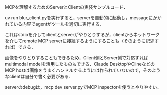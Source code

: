 MCPを理解するためのServerとClientの実装サンプルコード．

uv run blur_client.pyを実行すると，serverを自動的に起動し，messageにかかれている内容でagentがツールを適切に実行する．

これはstdioを介してclientとserverがやりとりするが，clientからネットワークを介してremote MCP serverに接続するようにすることも（そのように記述すれば）できる．

画像をやりとりすることもできるため，Client側とServer側で対応すればmultimodal modelを活用したものもできる．Claude DesktopやClineなどのMCP hostは画像をうまくハンドルするようには作られていないので，そのようなclientは自分で書く必要がある．

serverのdebugは，mcp dev server.pyでMCP inspectorを使うとやりやすい．
